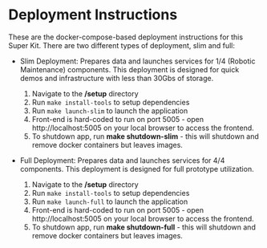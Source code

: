 # Deployment Instructions
These are the docker-compose-based deployment instructions for this Super Kit. There are two different types of deployment, slim and full: 
- Slim Deployment: Prepares data and launches services for 1/4 (Robotic Maintenance) components. This deployment is designed for quick demos and infrastructure with less than 30Gbs of storage. 
  1. Navigate to the **/setup** directory
  2. Run `make install-tools` to setup dependencies
  3. Run `make launch-slim` to launch the application
  4. Front-end is hard-coded to run on port 5005 - open http://localhost:5005 on your local browser to access the frontend.
  5. To shutdown app, run **make shutdown-slim** - this will shutdown and remove docker containers but leaves images.

- Full Deployment: Prepares data and launches services for 4/4 components. This deployment is designed for full prototype utilization. 
  1. Navigate to the **/setup** directory
  2. Run `make install-tools` to setup dependencies
  3. Run `make launch-full` to launch the application
  4. Front-end is hard-coded to run on port 5005 - open http://localhost:5005 on your local browser to access the frontend.
  5. To shutdown app, run **make shutdown-full** - this will shutdown and remove docker containers but leaves images.
